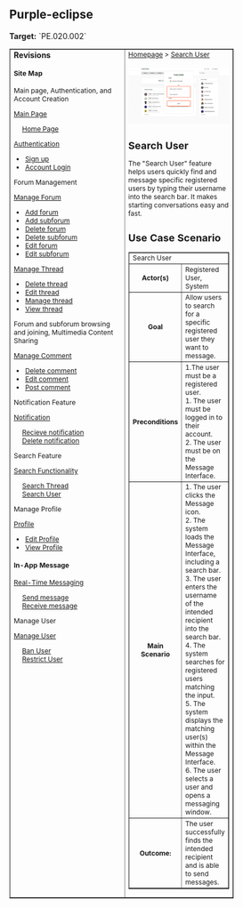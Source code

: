<h2>Purple-eclipse</h2>
<p><strong>Target:</strong> `PE.020.002`</p>

<table border="1" cellpadding="0" cellspacing="0" style="width: 80%; font-size: 12px;">
    <tr style="width: 70%;">
        <td valign="top">
            <h3 style="margin-top:0">Revisions</h3>
            <h4 style="list-style-type: none; padding-left: 0;">Site Map</h4>
            <p> Main page, Authentication, and Account Creation </p>
            <a href="/homepage">Main Page</a>
            <ul style="list-style-type: none ; padding-left: 0">
                <li style="padding-left: 15px"> <a href="../homepage/homepage.md"> Home Page </a></li>  
            </ul>
            <a href="/authenticate-user">Authentication</a>
            <ul>
                <li><a href="../authenticate-user/account-signup.md">Sign up</a></li>
                <li><a href="../authenticate-user/account-login.md">Account Login</a></li>
            </ul>
             <p> Forum Management </p>
            <a href="../manage-forum">Manage Forum</a>
            <ul>
                <li><a href="../manage-forum/add-forum.md">Add forum</a></li>
                <li><a href="../manage-forum/add-subforum.md">Add subforum</a></li>
                <li><a href="../manage-forum/delete-forum.md">Delete forum</a></li>
                <li><a href="../manage-forum/delete-subforum.md">Delete subforum</a></li>
                <li><a href="../manage-forum/edit-forum.md">Edit forum</a></li>
                <li><a href="../manage-forum/edit-subforum.md">Edit subforum</a></li>
            </ul>
            <a href="../manage-thread">Manage Thread</a>
            <ul>
                <li><a href="../manage-thread/delete-thread.md">Delete thread</a></li>
                <li><a href="../manage-thread/edit-thread.md">Edit thread</a></li>
                <li><a href="../manage-thread/manage-thread.md">Manage thread</a></li>
                <li><a href="../manage-thread/view-thread.md">View thread</a></li>
            </ul>
            <p> Forum and subforum browsing and joining, Multimedia Content Sharing</p>
            <a href="../manage-comment">Manage Comment</a>
            <ul>
                <li><a href="../manage-comment/delete-comment.md">Delete comment</a></li>
                <li><a href="../manage-comment/edit-comment.md">Edit comment</a></li>
                <li><a href="../manage-comment/post-comment.md">Post comment</a></li>
            </ul>
            <p> Notification Feature </p>
            <a href="../manage-notification">Notification</a>
            <ul style="list-style-type: none ; padding-left: 0">
                <li style="padding-left: 15px"> <a href="../manage-notification/recieve-notification.md">Recieve notification </a></li>
                <li style="padding-left: 15px"> <a href="../manage-notification/delete-notification.md"> Delete notification </a></li>    
            </ul>
            <p> Search Feature </p> 
            <a href="../search-functionality">Search Functionality</a>
            <ul style="list-style-type: none ; padding-left: 0">
                <li style="padding-left: 15px"> <a href="search-thread.md"> Search Thread </a></li>
                <li style="padding-left: 15px"> <a href="search-user.md"> Search User </a></li>
            </ul>
            <p> Manage Profile</p>
            <a href="../manage-profile">Profile</a>
            <ul>
                <li><a href="../manage-profile/edit-profile.md">Edit Profile</a></li>
                <li><a href="../manage-profile/view-profile.md">View Profile</a></li>
            </ul>
            <h4> In-App Message </h4>
            <a href="../manage-message">Real-Time Messaging</a>
            <ul style="list-style-type: none ; padding-left: 0">
                <li style="padding-left: 15px"> <a href="../manage-message/send-message.md"> Send message </a></li>
                <li style="padding-left: 15px"> <a href="../manage-message/receive-message.md"> Receive message </a></li>
            </ul>
            <p> Manage User </p>
            <a href="../manage-user">Manage User</a>
            <ul style="list-style-type: none ; padding-left: 0">
                <li style="padding-left: 15px"> <a href="../manage-user/ban-user.md"> Ban User </a></li>
                <li style="padding-left: 15px"> <a href="../manage-user/restrict-user.md"> Restrict User </a></li>
            </ul>
        </td>
        <td valign="top" style="width: 30%;">
            <a href="https://github.com/Davidty143/purple-eclipse/blob/main/docs/homepage/homepage.md">Homepage</a> &gt;
            <a href="https://github.com/Davidty143/purple-eclipse/tree/main/docs/authenticate-user">Search User </a>
            <br><br>
             <img src="/assets/account_login.png" alt="Authenticate User">
            <h2> Search User </h2>
            <p>The "Search User" feature helps users quickly find and message specific registered users by typing their username into the search bar. It makes starting conversations easy and fast.</p>
            <h2>Use Case Scenario</h2>
              <table border="1">
                <tr>
                    <td colspan="2" align="left">
                      Search User
                    </td>
                </tr>
                <tr>
                    <th>Actor(s)</th>
                    <td>Registered User, System</td>
                </tr>
                  <tr>
                      <th>Goal</th>
                      <td>Allow users to search for a specific registered user they want to message.</td>
                  </tr>
                <tr>
                    <th>Preconditions</th>
                    <td>
                            1.The user must be a registered user.
                            <br>
                            1. The user must be logged in to their account.
                            <br>                            
                            2. The user must be on the Message Interface.
                            <br>
                    </td>
                </tr>
                <tr>
                    <th>Main Scenario</th>
                    <td>
                        1. The user clicks the Message icon.
                        <br>
                        2. The system loads the Message Interface, including a search bar.
                        <br>
                        3. The user enters the username of the intended recipient into the search bar.
                        <br>
                        4. The system searches for registered users matching the input.
                        <br>
                        5. The system displays the matching user(s) within the Message Interface.
                        <br>
                        6. The user selects a user and opens a messaging window.
                    </td>
                </tr>
                <tr>
                    <th>Outcome: </th>
                    <td
                       <br>The user successfully finds the intended recipient and is able to send messages.</br>
                    </td>
                </tr>
            </table>
        </td>
    </tr>

